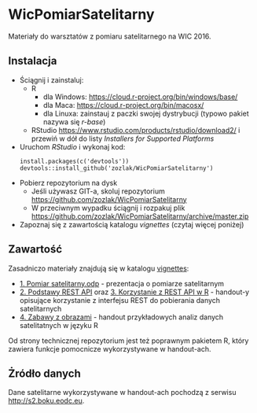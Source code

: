 # WicPomiarSatelitarny

Materiały do warsztatów z pomiaru satelitarnego na WIC 2016.

## Instalacja

* Ściągnij i zainstaluj:
    * R
        * dla Windows: https://cloud.r-project.org/bin/windows/base/
        * dla Maca: https://cloud.r-project.org/bin/macosx/
        * dla Linuxa: zainstauj z paczki swojej dystrybucji (typowo pakiet nazywa się *r-base*)
    * RStudio
      https://www.rstudio.com/products/rstudio/download2/ i przewiń w dół do listy *Installers for Supported Platforms*
* Uruchom *RStudio* i wykonaj kod:
    ```
    install.packages(c('devtools'))
    devtools::install_github('zozlak/WicPomiarSatelitarny')
    ```
* Pobierz repozytorium na dysk
    * Jeśli używasz GIT-a, skoluj repozytorium https://github.com/zozlak/WicPomiarSatelitarny
    * W przeciwnym wypadku ściągnij i rozpakuj plik https://github.com/zozlak/WicPomiarSatelitarny/archive/master.zip
* Zapoznaj się z zawartością katalogu _vignettes_ (czytaj więcej poniżej)
    
## Zawartość

Zasadniczo materiały znajdują się w katalogu [vignettes](https://github.com/zozlak/WicPomiarSatelitarny/tree/master/vignettes):

* [1. Pomiar satelitarny.odp](https://htmlpreview.github.io/?https://github.com/zozlak/WicPomiarSatelitarny/blob/master/vignettes/2.%20Podstawy%20REST%20API.html) - prezentacja o pomiarze satelitarnym
* [2. Podstawy REST API](https://htmlpreview.github.io/?https://github.com/zozlak/WicPomiarSatelitarny/blob/master/vignettes/2.%20Podstawy%20REST%20API.html) oraz [3. Korzystanie z REST API w R](https://htmlpreview.github.io/?https://github.com/zozlak/WicPomiarSatelitarny/blob/master/vignettes/3.%20Korzystanie%20z%20REST%20API%20w%20R.html) - handout-y opisujące korzystanie z interfejsu REST do pobierania danych satelitarnych
* [4. Zabawy z obrazami](https://htmlpreview.github.io/?https://github.com/zozlak/WicPomiarSatelitarny/blob/master/vignettes/4.%20Zabawy%20z%20obrazami.html) - handout przykładowych analiz danych satelitatnych w języku R

Od strony technicznej repozytorium jest też poprawnym pakietem R, który zawiera funkcje pomocnicze wykorzystywane w handout-ach.

## Żródło danych

Dane satelitarne wykorzystywane w handout-ach pochodzą z serwisu http://s2.boku.eodc.eu.
